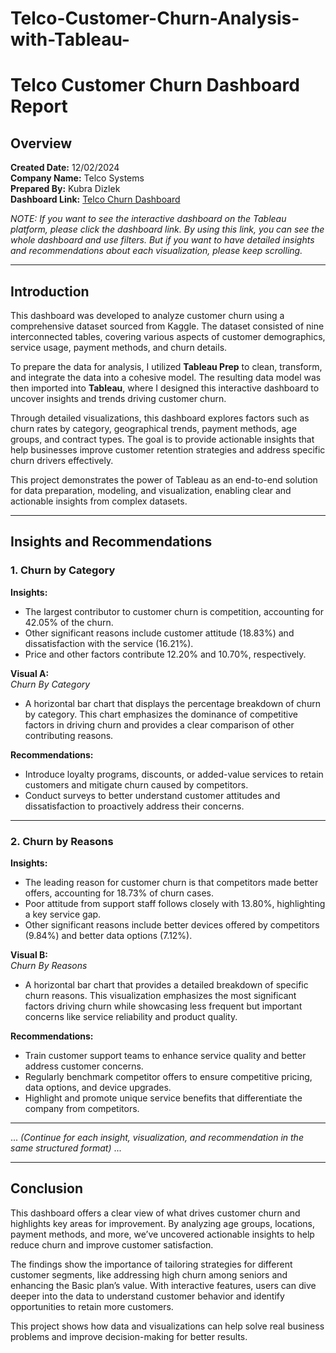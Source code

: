 # Telco-Customer-Churn-Analysis-with-Tableau-
# Telco Customer Churn Dashboard Report

## Overview

**Created Date:** 12/02/2024  
**Company Name:** Telco Systems  
**Prepared By:** Kubra Dizlek  
**Dashboard Link:** [Telco Churn Dashboard](#)

*NOTE: If you want to see the interactive dashboard on the Tableau platform, please click the dashboard link. By using this link, you can see the whole dashboard and use filters. But if you want to have detailed insights and recommendations about each visualization, please keep scrolling.*

---

## Introduction

This dashboard was developed to analyze customer churn using a comprehensive dataset sourced from Kaggle. The dataset consisted of nine interconnected tables, covering various aspects of customer demographics, service usage, payment methods, and churn details.

To prepare the data for analysis, I utilized **Tableau Prep** to clean, transform, and integrate the data into a cohesive model. The resulting data model was then imported into **Tableau**, where I designed this interactive dashboard to uncover insights and trends driving customer churn.

Through detailed visualizations, this dashboard explores factors such as churn rates by category, geographical trends, payment methods, age groups, and contract types. The goal is to provide actionable insights that help businesses improve customer retention strategies and address specific churn drivers effectively.

This project demonstrates the power of Tableau as an end-to-end solution for data preparation, modeling, and visualization, enabling clear and actionable insights from complex datasets.

---

## Insights and Recommendations

### 1. Churn by Category
**Insights:**  
- The largest contributor to customer churn is competition, accounting for 42.05% of the churn.  
- Other significant reasons include customer attitude (18.83%) and dissatisfaction with the service (16.21%).  
- Price and other factors contribute 12.20% and 10.70%, respectively.  

**Visual A:**  
*Churn By Category*  
- A horizontal bar chart that displays the percentage breakdown of churn by category. This chart emphasizes the dominance of competitive factors in driving churn and provides a clear comparison of other contributing reasons.

**Recommendations:**  
- Introduce loyalty programs, discounts, or added-value services to retain customers and mitigate churn caused by competitors.  
- Conduct surveys to better understand customer attitudes and dissatisfaction to proactively address their concerns.

---

### 2. Churn by Reasons
**Insights:**  
- The leading reason for customer churn is that competitors made better offers, accounting for 18.73% of churn cases.  
- Poor attitude from support staff follows closely with 13.80%, highlighting a key service gap.  
- Other significant reasons include better devices offered by competitors (9.84%) and better data options (7.12%).  

**Visual B:**  
*Churn By Reasons*  
- A horizontal bar chart that provides a detailed breakdown of specific churn reasons. This visualization emphasizes the most significant factors driving churn while showcasing less frequent but important concerns like service reliability and product quality.

**Recommendations:**  
- Train customer support teams to enhance service quality and better address customer concerns.  
- Regularly benchmark competitor offers to ensure competitive pricing, data options, and device upgrades.  
- Highlight and promote unique service benefits that differentiate the company from competitors.

---

... *(Continue for each insight, visualization, and recommendation in the same structured format)* ...

---

## Conclusion

This dashboard offers a clear view of what drives customer churn and highlights key areas for improvement. By analyzing age groups, locations, payment methods, and more, we’ve uncovered actionable insights to help reduce churn and improve customer satisfaction.

The findings show the importance of tailoring strategies for different customer segments, like addressing high churn among seniors and enhancing the Basic plan’s value. With interactive features, users can dive deeper into the data to understand customer behavior and identify opportunities to retain more customers.

This project shows how data and visualizations can help solve real business problems and improve decision-making for better results.
